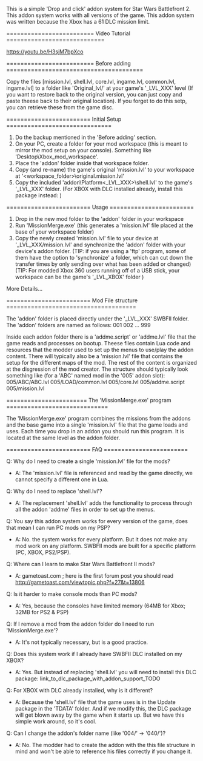 ﻿This is a simple 'Drop and click' addon system for Star Wars Battlefront 2.
This addon system works with all versions of the game.
This addon system was written because the Xbox has a 61 DLC mission limit.

========================= Video Tutorial ============================

https://youtu.be/H3sjM7bpXco

========================= Before adding =======================================

Copy the files [mission.lvl, shell.lvl, core.lvl, ingame.lvl, common.lvl, ingame.lvl] to 
a folder like 'Original_lvl/' at your game's '_LVL_XXX' level  (If you want to restore 
back to the original version, you can just copy and paste theese back to their original 
location). If you forget to do this setp, you can retrieve these from the game disc.

======================== Initial Setup ==============================

1. Do the backup mentioned in the 'Before adding' section. 
2. On your PC, create a folder for your mod workspace (this is meant to mirror the mod setup on your console).
     Something like 'Desktop\Xbox_mod_workspace'.
3. Place the 'addon' folder inside that workspace folder.
2. Copy (and re-name) the game's original 'mission.lvl' to your workspace at '<workspace_folder>\original.mission.lvl' 
3. Copy the included 'addon\Platform\<_LVL_XXX>\shell.lvl' to the game's '_LVL_XXX' folder. (For XBOX with DLC 
   installed already, install this package instead: <link to DLC package>) 

======================== Usage ========================

1. Drop in the new mod folder to the 'addon' folder in your workspace
2. Run 'MissionMerge.exe'  (this generates a 'mission.lvl' file placed at the base of your workspace folder)
3. Copy the newly created 'mission.lvl' file to your device at '_LVL_XXX/mission.lvl' and synchronize the 
   'addon' folder with your device's addon folder.
   (TIP: if you are using a 'ftp' program, some of them have the option to 'synchronize' a folder, which can cut down 
   the transfer times by only sending over what has been added or changed)
   (TIP: For modded Xbox 360 users running off of a USB stick, your workspace can be the game's '_LVL_XBOX' folder )
   


More Details...

======================== Mod File structure =====================================

The 'addon' folder is placed directly under the '_LVL_XXX' SWBFII folder.
The 'addon' folders are named as follows:
001
002
...
999

Inside each addon folder there is a 'addme.script' or 'addme.lvl' file that the game 
reads and processes on bootup. Theese files contain Lua code and resources that the 
modder used to set up the menus to use/play the addon content. There will typically
also be a 'mission.lvl' file that contains the setup for the different maps of the mod.
The rest of the content is organized at the disgression of the mod creator. 
The structure should typically look something like (for a 'ABC' named mod in the '005' addon slot):
	005/ABC/ABC.lvl 
	005/LOAD/common.lvl 
	005/core.lvl 
	005/addme.script 
	005/mission.lvl 
	

======================= The 'MissionMerge.exe' program =============================

The 'MissionMerge.exe' program combines the missions from the addons and the base game 
into a single 'mission.lvl' file that the game loads and uses. Each time you drop in 
an addon you should run this program. It is located at the same level as the addon folder.



======================== FAQ ========================

Q: Why do I need to create a single 'mission.lvl' file for the mods?
 * A: The 'mission.lvl' file is referenced and read by the game directly, we cannot specify a different one in Lua.
   
Q: Why do I need to replace 'shell.lvl'?
 * A: The replacement 'shell.lvl' adds the functionality to process through all the addon 'addme' files
   in order to set up the menus. 

Q: You say this addon system works for every version of the game, does that mean I can run PC mods on my PSP?
 * A: No. the system works for every platform. But it does not make any mod work on any platform. SWBFII mods are built for a specific platform (PC, XBOX, PS2/PSP).

Q: Where can I learn to make Star Wars Battlefront II mods?
 * A: gametoast.com ; here is the first forum post you should read http://gametoast.com/viewtopic.php?f=27&t=13806

Q: Is it harder to make console mods than PC mods?
 * A: Yes, because the consoles have limited memory (64MB for Xbox; 32MB for PS2 & PSP)

Q: If I remove a mod from the addon folder do I need to run 'MissionMerge.exe'?
 * A: It's not typically necessary, but is a good practice. 

Q: Does this system work if I already have SWBFII DLC installed on my XBOX?
 * A: Yes. But instead of replacing 'shell.lvl' you will need to install this DLC package: link_to_dlc_package_with_addon_support_TODO

Q: For XBOX with DLC already installed, why is it different?
 * A: Because the 'shell.lvl' file that the game uses is in the Update package in the 'TDATA' folder. And if we modify this, the DLC package will get blown away by the game when it starts up. But we have this simple work around, so it's cool. 
   
Q: Can I change the addon's folder name (like '004/' -> '040/')?
 * A: No. The modder had to create the addon with the this file structure in mind and won't be able to reference his files correctly if you change it.

